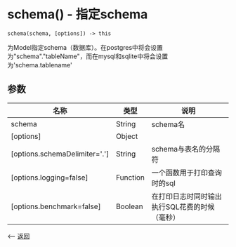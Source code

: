 # schema() - 指定schema

````
schema(schema, [options]) -> this
````

为Model指定schema（数据库）。在postgres中将会设置为"schema"."tableName"，而在mysql和sqlite中将会设置为'schema.tablename'

## 参数

名称 | 类型 | 说明 
--- | --- | --- 
schema | String | schema名
[options] | Object | 
[options.schemaDelimiter='.'] | String | schema与表名的分隔符
[options.logging=false] | Function | 一个函数用于打印查询时的sql
[options.benchmark=false] | Boolean | 在打印日志时同时输出执行SQL花费的时候（毫秒）



<-- [返回](../catalogue.md)